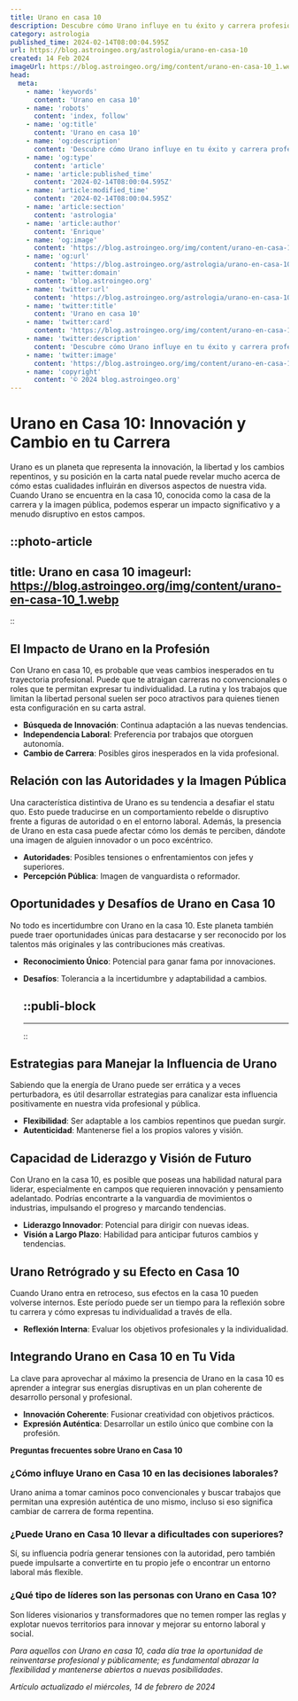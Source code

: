 ```yaml
---
title: Urano en casa 10
description: Descubre cómo Urano influye en tu éxito y carrera profesional al posicionarse en la casa 10. Consejos astrológicos esenciales para tu crecimiento.
category: astrologia
published_time: 2024-02-14T08:00:04.595Z
url: https://blog.astroingeo.org/astrologia/urano-en-casa-10
created: 14 Feb 2024
imageUrl: https://blog.astroingeo.org/img/content/urano-en-casa-10_1.webp
head:
  meta:
    - name: 'keywords'
      content: 'Urano en casa 10'
    - name: 'robots'
      content: 'index, follow'
    - name: 'og:title'
      content: 'Urano en casa 10'
    - name: 'og:description'
      content: 'Descubre cómo Urano influye en tu éxito y carrera profesional al posicionarse en la casa 10. Consejos astrológicos esenciales para tu crecimiento.'
    - name: 'og:type'
      content: 'article'
    - name: 'article:published_time'
      content: '2024-02-14T08:00:04.595Z'
    - name: 'article:modified_time'
      content: '2024-02-14T08:00:04.595Z'
    - name: 'article:section'
      content: 'astrologia'
    - name: 'article:author'
      content: 'Enrique'
    - name: 'og:image'
      content: 'https://blog.astroingeo.org/img/content/urano-en-casa-10_1.webp'
    - name: 'og:url'
      content: 'https://blog.astroingeo.org/astrologia/urano-en-casa-10'
    - name: 'twitter:domain'
      content: 'blog.astroingeo.org'
    - name: 'twitter:url'
      content: 'https://blog.astroingeo.org/astrologia/urano-en-casa-10'
    - name: 'twitter:title'
      content: 'Urano en casa 10'
    - name: 'twitter:card'
      content: 'https://blog.astroingeo.org/img/content/urano-en-casa-10_1.webp'
    - name: 'twitter:description'
      content: 'Descubre cómo Urano influye en tu éxito y carrera profesional al posicionarse en la casa 10. Consejos astrológicos esenciales para tu crecimiento.'
    - name: 'twitter:image'
      content: 'https://blog.astroingeo.org/img/content/urano-en-casa-10_1.webp'
    - name: 'copyright'
      content: '© 2024 blog.astroingeo.org'
---
```

# Urano en Casa 10: Innovación y Cambio en tu Carrera

Urano es un planeta que representa la innovación, la libertad y los cambios repentinos, y su posición en la carta natal puede revelar mucho acerca de cómo estas cualidades influirán en diversos aspectos de nuestra vida. Cuando Urano se encuentra en la casa 10, conocida como la casa de la carrera y la imagen pública, podemos esperar un impacto significativo y a menudo disruptivo en estos campos.


::photo-article
---
title: Urano en casa 10
imageurl: https://blog.astroingeo.org/img/content/urano-en-casa-10_1.webp
---
::


## El Impacto de Urano en la Profesión

Con Urano en casa 10, es probable que veas cambios inesperados en tu trayectoria profesional. Puede que te atraigan carreras no convencionales o roles que te permitan expresar tu individualidad. La rutina y los trabajos que limitan la libertad personal suelen ser poco atractivos para quienes tienen esta configuración en su carta astral.

- **Búsqueda de Innovación**: Continua adaptación a las nuevas tendencias.
- **Independencia Laboral**: Preferencia por trabajos que otorguen autonomía.
- **Cambio de Carrera**: Posibles giros inesperados en la vida profesional.

## Relación con las Autoridades y la Imagen Pública

Una característica distintiva de Urano es su tendencia a desafiar el statu quo. Esto puede traducirse en un comportamiento rebelde o disruptivo frente a figuras de autoridad o en el entorno laboral. Además, la presencia de Urano en esta casa puede afectar cómo los demás te perciben, dándote una imagen de alguien innovador o un poco excéntrico.

- **Autoridades**: Posibles tensiones o enfrentamientos con jefes y superiores.
- **Percepción Pública**: Imagen de vanguardista o reformador.

## Oportunidades y Desafíos de Urano en Casa 10

No todo es incertidumbre con Urano en la casa 10. Este planeta también puede traer oportunidades únicas para destacarse y ser reconocido por los talentos más originales y las contribuciones más creativas.

- **Reconocimiento Único**: Potencial para ganar fama por innovaciones.
- **Desafíos**: Tolerancia a la incertidumbre y adaptabilidad a cambios.


  ::publi-block
  ---
  ---
  ::
  
  
## Estrategias para Manejar la Influencia de Urano

Sabiendo que la energía de Urano puede ser errática y a veces perturbadora, es útil desarrollar estrategias para canalizar esta influencia positivamente en nuestra vida profesional y pública.

- **Flexibilidad**: Ser adaptable a los cambios repentinos que puedan surgir.
- **Autenticidad**: Mantenerse fiel a los propios valores y visión.

## Capacidad de Liderazgo y Visión de Futuro

Con Urano en la casa 10, es posible que poseas una habilidad natural para liderar, especialmente en campos que requieren innovación y pensamiento adelantado. Podrías encontrarte a la vanguardia de movimientos o industrias, impulsando el progreso y marcando tendencias.

- **Liderazgo Innovador**: Potencial para dirigir con nuevas ideas.
- **Visión a Largo Plazo**: Habilidad para anticipar futuros cambios y tendencias.

## Urano Retrógrado y su Efecto en Casa 10

Cuando Urano entra en retroceso, sus efectos en la casa 10 pueden volverse internos. Este período puede ser un tiempo para la reflexión sobre tu carrera y cómo expresas tu individualidad a través de ella.

- **Reflexión Interna**: Evaluar los objetivos profesionales y la individualidad.

## Integrando Urano en Casa 10 en Tu Vida

La clave para aprovechar al máximo la presencia de Urano en la casa 10 es aprender a integrar sus energías disruptivas en un plan coherente de desarrollo personal y profesional.

- **Innovación Coherente**: Fusionar creatividad con objetivos prácticos.
- **Expresión Auténtica**: Desarrollar un estilo único que combine con la profesión.

**Preguntas frecuentes sobre Urano en Casa 10**

### ¿Cómo influye Urano en Casa 10 en las decisiones laborales?

Urano anima a tomar caminos poco convencionales y buscar trabajos que permitan una expresión auténtica de uno mismo, incluso si eso significa cambiar de carrera de forma repentina.

### ¿Puede Urano en Casa 10 llevar a dificultades con superiores?

Sí, su influencia podría generar tensiones con la autoridad, pero también puede impulsarte a convertirte en tu propio jefe o encontrar un entorno laboral más flexible.

### ¿Qué tipo de líderes son las personas con Urano en Casa 10?

Son líderes visionarios y transformadores que no temen romper las reglas y explotar nuevos territorios para innovar y mejorar su entorno laboral y social.

*Para aquellos con Urano en casa 10, cada día trae la oportunidad de reinventarse profesional y públicamente; es fundamental abrazar la flexibilidad y mantenerse abiertos a nuevas posibilidades*.

_Artículo actualizado el miércoles, 14 de febrero de 2024_